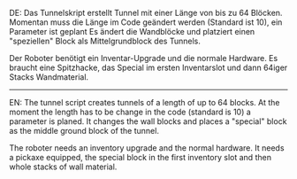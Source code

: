 DE: 
Das Tunnelskript erstellt Tunnel mit einer Länge von bis zu 64 Blöcken.
Momentan muss die Länge im Code geändert werden (Standard ist 10), ein Parameter ist geplant
Es ändert die Wandblöcke und platziert einen "speziellen" Block als Mittelgrundblock des Tunnels.

Der Roboter benötigt ein Inventar-Upgrade und die normale Hardware.
Es braucht eine Spitzhacke, das Special im ersten Inventarslot und dann 64iger Stacks Wandmaterial.

-----------------------------------------------------------------------------

EN: 
The tunnel script creates tunnels of a length of up to 64 blocks.
At the moment the length has to be change in the code (standard is 10) a parameter is planed.
It changes the wall blocks and places a "special" block as the middle ground block of the tunnel.

The roboter needs an inventory upgrade and the normal hardware.
It needs a pickaxe equipped, the special block in the first inventory slot and then whole stacks of wall material.